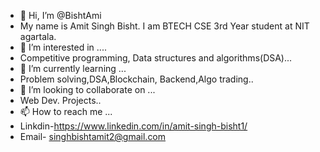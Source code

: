 - 👋 Hi, I’m @BishtAmi
- My name is Amit Singh Bisht. I am BTECH CSE 3rd Year student at NIT agartala.
- 👀 I’m interested in ....
- Competitive programming, Data structures and algorithms(DSA)...
- 🌱 I’m currently learning ...
- Problem solving,DSA,Blockchain, Backend,Algo trading..
- 💞️ I’m looking to collaborate on ...
- Web Dev. Projects..
- 📫 How to reach me ...
- Linkdin-https://www.linkedin.com/in/amit-singh-bisht1/
- Email- singhbishtamit2@gmail.com

